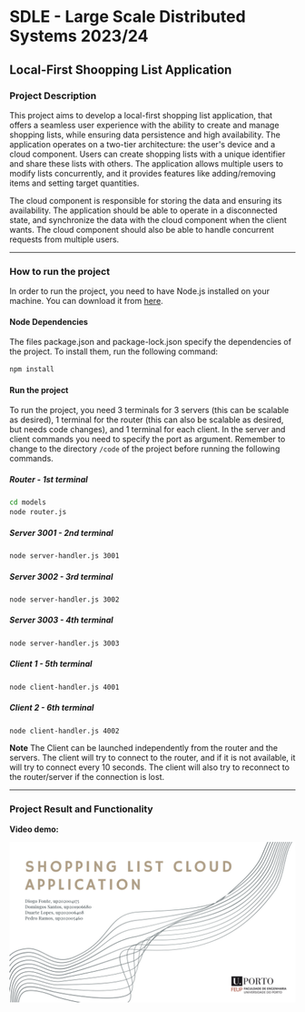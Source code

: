 # SDLE - Large Scale Distributed Systems 2023/24

## Local-First Shoopping List Application

### Project Description
This project aims to develop a local-first shopping list application, that offers a seamless user experience with the ability to create and manage shopping lists, while ensuring data persistence and high availability. The application operates on a two-tier architecture: the user's device and a cloud component. Users can create shopping lists with a unique identifier and share these lists with others. The application allows multiple users to modify lists concurrently, and it provides features like adding/removing items and setting target quantities.

The cloud component is responsible for storing the data and ensuring its availability. The application should be able to operate in a disconnected state, and synchronize the data with the cloud component when the client wants. The cloud component should also be able to handle concurrent requests from multiple users.

---

### How to run the project
In order to run the project, you need to have Node.js installed on your machine. You can download it from [here](https://nodejs.org/en/download/).

#### Node Dependencies
The files package.json and package-lock.json specify the dependencies of the project. To install them, run the following command:

```bash
npm install
```

#### Run the project
To run the project, you need 3 terminals for 3 servers (this can be scalable as desired), 1 terminal for the router (this can also be scalable as desired, but needs code changes), and 1 terminal for each client. In the server and client commands you need to specify the port as argument. Remember to change to the directory ```/code``` of the project before running the following commands.

##### Router - 1st terminal
```bash
cd models
node router.js
```
##### Server 3001 - 2nd terminal
```bash
node server-handler.js 3001
```
##### Server 3002 - 3rd terminal
```bash
node server-handler.js 3002
```
##### Server 3003 - 4th terminal
```bash
node server-handler.js 3003
```
##### Client 1 - 5th terminal
```bash
node client-handler.js 4001
```
##### Client 2 - 6th terminal
```bash
node client-handler.js 4002
```

**Note**
The Client can be launched independently from the router and the servers. The client will try to connect to the router, and if it is not available, it will try to connect every 10 seconds. The client will also try to reconnect to the router/server if the connection is lost.

---

### Project Result and Functionality

**Video demo:**

[![Demo Video](/docs/cover.png)](/docs/demo/demo.mp4)